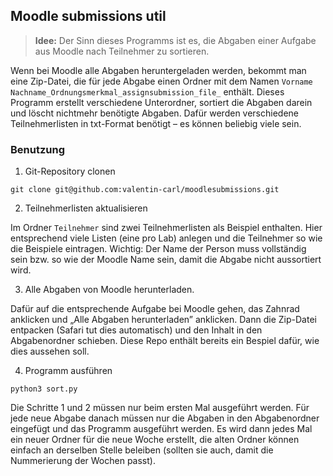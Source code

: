 ## Moodle submissions util

> **Idee:** Der Sinn dieses Programms ist es, die Abgaben einer Aufgabe aus Moodle nach Teilnehmer zu sortieren. 

Wenn bei Moodle alle Abgaben heruntergeladen werden, bekommt man eine Zip-Datei, die für jede Abgabe einen Ordner mit dem Namen `Vorname Nachname_Ordnungsmerkmal_assignsubmission_file_` enthält. Dieses Programm erstellt verschiedene Unterordner, sortiert die Abgaben darein und löscht nichtmehr benötigte Abgaben. Dafür werden verschiedene Teilnehmerlisten in txt-Format benötigt – es können beliebig viele sein. 

### Benutzung

1. Git-Repository clonen

```{Shell}
git clone git@github.com:valentin-carl/moodlesubmissions.git
```

2. Teilnehmerlisten aktualisieren

Im Ordner `Teilnehmer` sind zwei Teilnehmerlisten als Beispiel enthalten. Hier entsprechend viele Listen (eine pro Lab) anlegen und die Teilnehmer so wie die Beispiele eintragen. Wichtig: Der Name der Person muss vollständig sein bzw. so wie der Moodle Name sein, damit die Abgabe nicht aussortiert wird.

3. Alle Abgaben von Moodle herunterladen.

Dafür auf die entsprechende Aufgabe bei Moodle gehen, das Zahnrad anklicken und „Alle Abgaben herunterladen” anklicken. Dann die Zip-Datei entpacken (Safari tut dies automatisch) und den Inhalt in den Abgabenordner schieben. Diese Repo enthält bereits ein Bespiel dafür, wie dies aussehen soll.

4. Programm ausführen

```{Shell}
python3 sort.py
```

Die Schritte 1 und 2 müssen nur beim ersten Mal ausgeführt werden. Für jede neue Abgabe danach müssen nur die Abgaben in den Abgabenordner eingefügt und das Programm ausgeführt werden. Es wird dann jedes Mal ein neuer Ordner für die neue Woche erstellt, die alten Ordner können einfach an derselben Stelle beleiben (sollten sie auch, damit die Nummerierung der Wochen passt). 
